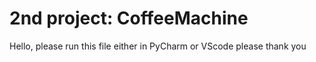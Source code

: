 # 2nd project: CoffeeMachine

Hello, please run this file either in PyCharm or VScode please thank you

